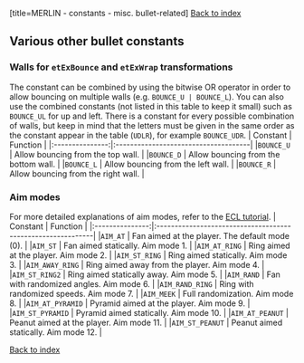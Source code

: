 [title=MERLIN - constants - misc. bullet-related]
[Back to index](#s=MERLIN/doc/index)  

## Various other bullet constants

### Walls for `etExBounce` and `etExWrap` transformations
The constant can be combined by using the bitwise OR operator in order to allow bouncing on multiple walls (e.g. `BOUNCE_U | BOUNCE_L`). You can also use the combined constants (not listed in this table to keep it small) such as `BOUNCE_UL` for up and left. There is a constant for every possible combination of walls, but keep in mind that the letters must be given in the same order as the constant appear in the table (`UDLR`), for example `BOUNCE_UDR`.
| Constant        | Function                             |
|:---------------:|:-------------------------------------|
|`BOUNCE_U`       | Allow bouncing from the top wall.    |
|`BOUNCE_D`       | Allow bouncing from the bottom wall. |
|`BOUNCE_L`       | Allow bouncing from the left wall.   |
|`BOUNCE_R`       | Allow bouncing from the right wall.  |

### Aim modes
For more detailed explanations of aim modes, refer to the [ECL tutorial](#b=ecl-tutorial/&p=1).
| Constant        | Function                                                    |
|:---------------:|:------------------------------------------------------------|
|`AIM_AT`         | Fan aimed at the player. The default mode (0).              |
|`AIM_ST`         | Fan aimed statically. Aim mode 1.                           |
|`AIM_AT_RING`    | Ring aimed at the player. Aim mode 2.                       |
|`AIM_ST_RING`    | Ring aimed statically. Aim mode 3.                          |
|`AIM_AWAY_RING`  | Ring aimed away from the player. Aim mode 4.                |
|`AIM_ST_RING2`   | Ring aimed statically away. Aim mode 5.                     |
|`AIM_RAND`       | Fan with randomized angles. Aim mode 6.                     |
|`AIM_RAND_RING`  | Ring with randomized speeds. Aim mode 7.                    |
|`AIM_MEEK`       | Full randomization. Aim mode 8.                             |
|`AIM_AT_PYRAMID` | Pyramid aimed at the player. Aim mode 9.                    |
|`AIM_ST_PYRAMID` | Pyramid aimed statically. Aim mode 10.                      |
|`AIM_AT_PEANUT`  | Peanut aimed at the player. Aim mode 11.                    |
|`AIM_ST_PEANUT`  | Peanut aimed statically. Aim mode 12.                       |

[Back to index](#s=MERLIN/doc/index)  